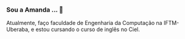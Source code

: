 ### Sou a Amanda ... 👋

Atualmente, faço faculdade de Engenharia da Computação na IFTM-Uberaba,
e estou cursando o curso de inglês no Ciel.














